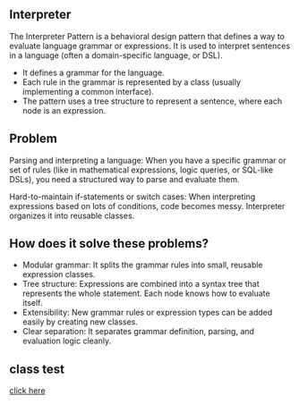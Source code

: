 ## Interpreter
The Interpreter Pattern is a behavioral design pattern that defines a way to evaluate language grammar or expressions. 
It is used to interpret sentences in a language (often a domain-specific language, or DSL).
* It defines a grammar for the language.
* Each rule in the grammar is represented by a class (usually implementing a common interface).
* The pattern uses a tree structure to represent a sentence, where each node is an expression.

## Problem
Parsing and interpreting a language: When you have a specific grammar or set of rules (like in mathematical expressions, 
logic queries, or SQL-like DSLs), you need a structured way to parse and evaluate them.  

Hard-to-maintain if-statements or switch cases: When interpreting expressions based on lots of conditions, code becomes 
messy. Interpreter organizes it into reusable classes.

## How does it solve these problems?
* Modular grammar: It splits the grammar rules into small, reusable expression classes.
* Tree structure: Expressions are combined into a syntax tree that represents the whole statement. Each node knows how to evaluate itself.
* Extensibility: New grammar rules or expression types can be added easily by creating new classes.
* Clear separation: It separates grammar definition, parsing, and evaluation logic cleanly.

## class test
[click here](../../../../../../../src/test/java/com/andeerlb/gof/interpreter/InterpreterTest.java)